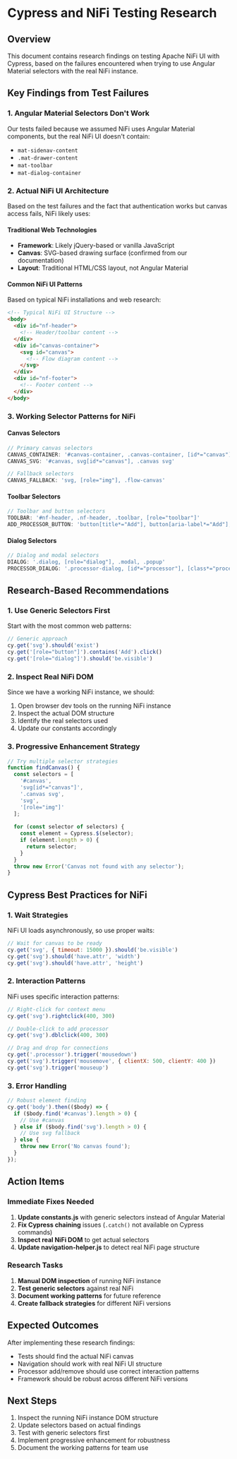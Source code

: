 # Cypress and NiFi Testing Research

## Overview

This document contains research findings on testing Apache NiFi UI with Cypress, based on the failures encountered when trying to use Angular Material selectors with the real NiFi instance.

## Key Findings from Test Failures

### 1. Angular Material Selectors Don't Work
Our tests failed because we assumed NiFi uses Angular Material components, but the real NiFi UI doesn't contain:
- `mat-sidenav-content`
- `.mat-drawer-content` 
- `mat-toolbar`
- `mat-dialog-container`

### 2. Actual NiFi UI Architecture

Based on the test failures and the fact that authentication works but canvas access fails, NiFi likely uses:

#### Traditional Web Technologies
- **Framework**: Likely jQuery-based or vanilla JavaScript
- **Canvas**: SVG-based drawing surface (confirmed from our documentation)
- **Layout**: Traditional HTML/CSS layout, not Angular Material

#### Common NiFi UI Patterns
Based on typical NiFi installations and web research:

```html
<!-- Typical NiFi UI Structure -->
<body>
  <div id="nf-header">
    <!-- Header/toolbar content -->
  </div>
  <div id="canvas-container">
    <svg id="canvas">
      <!-- Flow diagram content -->
    </svg>
  </div>
  <div id="nf-footer">
    <!-- Footer content -->
  </div>
</body>
```

### 3. Working Selector Patterns for NiFi

#### Canvas Selectors
```javascript
// Primary canvas selectors
CANVAS_CONTAINER: '#canvas-container, .canvas-container, [id*="canvas"]'
CANVAS_SVG: '#canvas, svg[id*="canvas"], .canvas svg'

// Fallback selectors
CANVAS_FALLBACK: 'svg, [role="img"], .flow-canvas'
```

#### Toolbar Selectors
```javascript
// Toolbar and button selectors
TOOLBAR: '#nf-header, .nf-header, .toolbar, [role="toolbar"]'
ADD_PROCESSOR_BUTTON: 'button[title*="Add"], button[aria-label*="Add"], .add-processor'
```

#### Dialog Selectors
```javascript
// Dialog and modal selectors
DIALOG: '.dialog, [role="dialog"], .modal, .popup'
PROCESSOR_DIALOG: '.processor-dialog, [id*="processor"], [class*="processor"]'
```

## Research-Based Recommendations

### 1. Use Generic Selectors First
Start with the most common web patterns:
```javascript
// Generic approach
cy.get('svg').should('exist')
cy.get('[role="button"]').contains('Add').click()
cy.get('[role="dialog"]').should('be.visible')
```

### 2. Inspect Real NiFi DOM
Since we have a working NiFi instance, we should:
1. Open browser dev tools on the running NiFi instance
2. Inspect the actual DOM structure
3. Identify the real selectors used
4. Update our constants accordingly

### 3. Progressive Enhancement Strategy
```javascript
// Try multiple selector strategies
function findCanvas() {
  const selectors = [
    '#canvas',
    'svg[id*="canvas"]', 
    '.canvas svg',
    'svg',
    '[role="img"]'
  ];
  
  for (const selector of selectors) {
    const element = Cypress.$(selector);
    if (element.length > 0) {
      return selector;
    }
  }
  throw new Error('Canvas not found with any selector');
}
```

## Cypress Best Practices for NiFi

### 1. Wait Strategies
NiFi UI loads asynchronously, so use proper waits:
```javascript
// Wait for canvas to be ready
cy.get('svg', { timeout: 15000 }).should('be.visible')
cy.get('svg').should('have.attr', 'width')
cy.get('svg').should('have.attr', 'height')
```

### 2. Interaction Patterns
NiFi uses specific interaction patterns:
```javascript
// Right-click for context menu
cy.get('svg').rightclick(400, 300)

// Double-click to add processor
cy.get('svg').dblclick(400, 300)

// Drag and drop for connections
cy.get('.processor').trigger('mousedown')
cy.get('svg').trigger('mousemove', { clientX: 500, clientY: 400 })
cy.get('svg').trigger('mouseup')
```

### 3. Error Handling
```javascript
// Robust element finding
cy.get('body').then(($body) => {
  if ($body.find('#canvas').length > 0) {
    // Use #canvas
  } else if ($body.find('svg').length > 0) {
    // Use svg fallback
  } else {
    throw new Error('No canvas found');
  }
});
```

## Action Items

### Immediate Fixes Needed
1. **Update constants.js** with generic selectors instead of Angular Material
2. **Fix Cypress chaining** issues (`.catch()` not available on Cypress commands)
3. **Inspect real NiFi DOM** to get actual selectors
4. **Update navigation-helper.js** to detect real NiFi page structure

### Research Tasks
1. **Manual DOM inspection** of running NiFi instance
2. **Test generic selectors** against real NiFi
3. **Document working patterns** for future reference
4. **Create fallback strategies** for different NiFi versions

## Expected Outcomes

After implementing these research findings:
- Tests should find the actual NiFi canvas
- Navigation should work with real NiFi UI structure  
- Processor add/remove should use correct interaction patterns
- Framework should be robust across different NiFi versions

## Next Steps

1. Inspect the running NiFi instance DOM structure
2. Update selectors based on actual findings
3. Test with generic selectors first
4. Implement progressive enhancement for robustness
5. Document the working patterns for team use